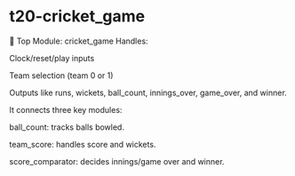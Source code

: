 # t20-cricket_game
🔧 Top Module: cricket_game
Handles:

Clock/reset/play inputs

Team selection (team 0 or 1)

Outputs like runs, wickets, ball_count, innings_over, game_over, and winner.

It connects three key modules:

ball_count: tracks balls bowled.

team_score: handles score and wickets.

score_comparator: decides innings/game over and winner.

